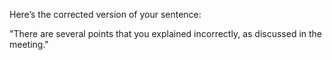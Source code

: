 Here’s the corrected version of your sentence:

"There are several points that you explained incorrectly, as discussed in the meeting."


